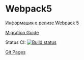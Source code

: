 # Webpack5

[Информация о релизе Webpack 5](https://webpack.js.org/blog/2020-10-10-webpack-5-release/)

[Migration Guide](https://webpack.js.org/migrate/5/)

Status CI: [![Build status](https://ci.appveyor.com/api/projects/status/d0672m09h32vdd6f?svg=true)](https://ci.appveyor.com/project/Gto1103/ahj-collapse)

[Git Pages](https://gto1103.github.io/AHJ-DOM/)
